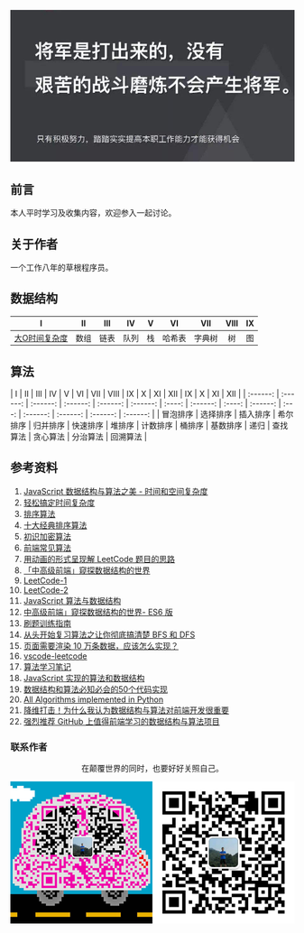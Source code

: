 ![image](./img/timg.jpg)
<br>

## 前言

本人平时学习及收集内容，欢迎参入一起讨论。

## 关于作者

一个工作八年的草根程序员。

## 数据结构

|                                                                    I                                                                    |  II   |  III  |  IV   |   V   |   VI   |  VII   | VIII  |  IX   |
| :-------------------------------------------------------------------------------------------------------------------------------------: | :---: | :---: | :---: | :---: | :----: | :----: | :---: | :---: |
| [大O时间复杂度](https://github.com/cs-learning-record/algorithm/blob/master/%E5%A4%A7O%E6%97%B6%E9%97%B4%E5%A4%8D%E6%9D%82%E5%BA%A6.md) | 数组  | 链表  | 队列  |  栈   | 哈希表 | 字典树 |  树   |  图   |

## 算法

|    I     |    II    |   III    |    IV    |    V     |    VI    |  VII   |   VIII   |   IX   |    X     |  XI   |   XII    |    IX    |    X     |    XI    | XII |
| :------: | :------: | :------: | :------: | :------: | :------: | :----: | :------: | :----: | :------: | :---: | :------: | :------: | :------: | :------: |
| 冒泡排序 | 选择排序 | 插入排序 | 希尔排序 | 归并排序 | 快速排序 | 堆排序 | 计数排序 | 桶排序 | 基数排序 | 递归  | 查找算法 | 贪心算法 | 分治算法 | 回溯算法 |

## 参考资料

1. [JavaScript 数据结构与算法之美 - 时间和空间复杂度](https://github.com/biaochenxuying/blog/issues/29)
2. [轻松搞定时间复杂度](https://mp.weixin.qq.com/s/aUDrVMhFUT3LfsHfuBopTw)
3. [排序算法](https://github.com/ftTony/blog/issues/30)
4.  [十大经典排序算法](https://github.com/hustcc/JS-Sorting-Algorithm)
5.  [初识加密算法](https://mp.weixin.qq.com/s/8iBZ3_CIzw3kWjmPYACDrw)
6.  [前端常见算法](https://github.com/ftTony/blog/issues/24)
7.  [用动画的形式呈现解 LeetCode 题目的思路](https://github.com/MisterBooo/LeetCodeAnimation)
8.  [「中高级前端」窥探数据结构的世界](https://juejin.im/post/5cd1ab3df265da03587c142a)
9.  [LeetCode-1](https://github.com/azl397985856/leetcode)
10. [LeetCode-2](https://github.com/xcatliu/leetcode)
11. [JavaScript 算法与数据结构](https://github.com/trekhleb/javascript-algorithms/blob/master/README.zh-CN.md)
12. [中高级前端」窥探数据结构的世界- ES6 版](https://juejin.im/post/5cd1ab3df265da03587c142a?utm_source=gold_browser_extension)
13. [刷题训练指南](https://github.com/apachecn/awesome-algorithm)
14. [从头开始复习算法之让你彻底搞清楚 BFS 和 DFS](https://mp.weixin.qq.com/s/AAsbpVevRRGEMrT7SdH60Q)
15. [页面需要渲染 10 万条数据，应该怎么实现？](https://www.cnblogs.com/ldld/p/11028179.html)
16. [vscode-leetcode](https://github.com/jdneo/vscode-leetcode)
17. [算法学习笔记](https://github.com/nonstriater/Learn-Algorithms)
18. [JavaScript 实现的算法和数据结构](https://github.com/ConardLi/awesome-coding-js)
19. [数据结构和算法必知必会的50个代码实现](https://github.com/wangzheng0822/algo)
20. [All Algorithms implemented in Python](https://github.com/TheAlgorithms/Python)
21. [降维打击！为什么我认为数据结构与算法对前端开发很重要](https://mp.weixin.qq.com/s/w532W5aVO67MyMeSpkI3uQ)
22. [强烈推荐 GitHub 上值得前端学习的数据结构与算法项目](https://segmentfault.com/a/1190000019842169)

### 联系作者

<div align="center">
    <p>
        在颠覆世界的同时，也要好好关照自己。
    </p>
    <img src="./img/contact.png" />
</div>
